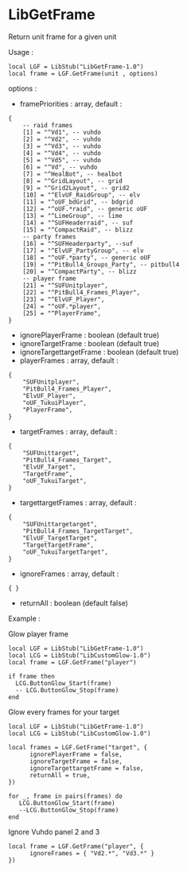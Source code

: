 # LibGetFrame

Return unit frame for a given unit

Usage :
```
local LGF = LibStub("LibGetFrame-1.0")
local frame = LGF.GetFrame(unit , options)
```

options :

  - framePriorities : array, default :
```
{
    -- raid frames
    [1] = "^Vd1", -- vuhdo
    [2] = "^Vd2", -- vuhdo
    [3] = "^Vd3", -- vuhdo
    [4] = "^Vd4", -- vuhdo
    [5] = "^Vd5", -- vuhdo
    [6] = "^Vd", -- vuhdo
    [7] = "^HealBot", -- healbot
    [8] = "^GridLayout", -- grid
    [9] = "^Grid2Layout", -- grid2
    [10] = "^ElvUF_RaidGroup", -- elv
    [11] = "^oUF_bdGrid", -- bdgrid
    [12] = "^oUF.*raid", -- generic oUF
    [13] = "^LimeGroup", -- lime
    [14] = "^SUFHeaderraid", -- suf
    [15] = "^CompactRaid", -- blizz
    -- party frames
    [16] = "^SUFHeaderparty", --suf
    [17] = "^ElvUF_PartyGroup", -- elv
    [18] = "^oUF.*party", -- generic oUF
    [19] = "^PitBull4_Groups_Party", -- pitbull4
    [20] = "^CompactParty", -- blizz
    -- player frame
    [21] = "^SUFUnitplayer",
    [22] = "^PitBull4_Frames_Player",
    [23] = "^ElvUF_Player",
    [24] = "^oUF.*player",
    [25] = "^PlayerFrame",
}
```
  - ignorePlayerFrame : boolean (default true)
  - ignoreTargetFrame : boolean (default true)
  - ignoreTargettargetFrame : boolean (default true)
  - playerFrames : array, default :
```
{
    "SUFUnitplayer",
    "PitBull4_Frames_Player",
    "ElvUF_Player",
    "oUF_TukuiPlayer",
    "PlayerFrame",
}
```
  - targetFrames : array, default :
```
{
    "SUFUnittarget",
    "PitBull4_Frames_Target",
    "ElvUF_Target",
    "TargetFrame",
    "oUF_TukuiTarget",
}
```
  - targettargetFrames : array, default :
```
{
    "SUFUnittargetarget",
    "PitBull4_Frames_TargetTarget",
    "ElvUF_TargetTarget",
    "TargetTargetFrame",
    "oUF_TukuiTargetTarget",
}
```
  - ignoreFrames : array, default :
```
{ }
```
  - returnAll : boolean (default false)

Example :

Glow player frame
```
local LGF = LibStub("LibGetFrame-1.0")
local LCG = LibStub("LibCustomGlow-1.0")
local frame = LGF.GetFrame("player")

if frame then
  LCG.ButtonGlow_Start(frame)
  -- LCG.ButtonGlow_Stop(frame)
end
```

Glow every frames for your target
```
local LGF = LibStub("LibGetFrame-1.0")
local LCG = LibStub("LibCustomGlow-1.0")

local frames = LGF.GetFrame("target", {
      ignorePlayerFrame = false,
      ignoreTargetFrame = false,
      ignoreTargettargetFrame = false,
      returnAll = true,
})

for _, frame in pairs(frames) do
   LCG.ButtonGlow_Start(frame)
   --LCG.ButtonGlow_Stop(frame)
end
```

Ignore Vuhdo panel 2 and 3
```
local frame = LGF.GetFrame("player", {
      ignoreFrames = { "Vd2.*", "Vd3.*" }
})
```
